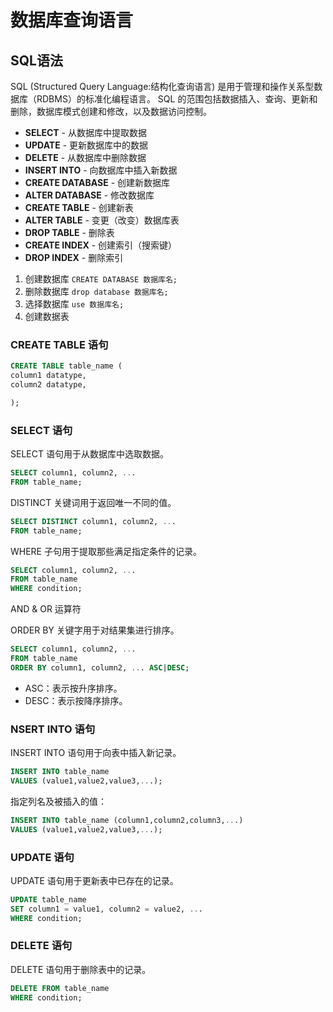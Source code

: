 # 数据库查询语言

## SQL语法

SQL (Structured Query Language:结构化查询语言) 是用于管理和操作关系型数据库（RDBMS）的标准化编程语言。 SQL 的范围包括数据插入、查询、更新和删除，数据库模式创建和修改，以及数据访问控制。

* **SELECT** - 从数据库中提取数据
* **UPDATE** - 更新数据库中的数据
* **DELETE** - 从数据库中删除数据
* **INSERT INTO** - 向数据库中插入新数据
* **CREATE DATABASE** - 创建新数据库
* **ALTER DATABASE** - 修改数据库
* **CREATE TABLE** - 创建新表
* **ALTER TABLE** - 变更（改变）数据库表
* **DROP TABLE** - 删除表
* **CREATE INDEX** - 创建索引（搜索键）
* **DROP INDEX** - 删除索引

1. 创建数据库 `CREATE DATABASE 数据库名;`
2. 删除数据库 `drop database 数据库名;`
3. 选择数据库 `use 数据库名;`
4. 创建数据表

### CREATE TABLE 语句

```sql
CREATE TABLE table_name (
column1 datatype,
column2 datatype,

);
```

### SELECT 语句

SELECT 语句用于从数据库中选取数据。

```sql
SELECT column1, column2, ...
FROM table_name;
```

DISTINCT 关键词用于返回唯一不同的值。

```sql
SELECT DISTINCT column1, column2, ...
FROM table_name;
```

WHERE 子句用于提取那些满足指定条件的记录。

```sql
SELECT column1, column2, ...
FROM table_name
WHERE condition;
```

AND & OR 运算符

ORDER BY 关键字用于对结果集进行排序。

```sql
SELECT column1, column2, ...
FROM table_name
ORDER BY column1, column2, ... ASC|DESC;
```

- ASC：表示按升序排序。
- DESC：表示按降序排序。

### NSERT INTO 语句

INSERT INTO 语句用于向表中插入新记录。

```sql
INSERT INTO table_name
VALUES (value1,value2,value3,...);
```

指定列名及被插入的值：

```sql
INSERT INTO table_name (column1,column2,column3,...)
VALUES (value1,value2,value3,...);
```

### UPDATE 语句

UPDATE 语句用于更新表中已存在的记录。

```sql
UPDATE table_name
SET column1 = value1, column2 = value2, ...
WHERE condition;
```

### DELETE 语句

DELETE 语句用于删除表中的记录。

```sql
DELETE FROM table_name
WHERE condition;
```
